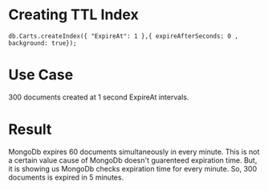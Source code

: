 
# Creating TTL Index
``` db.Carts.createIndex({ "ExpireAt": 1 },{ expireAfterSeconds: 0 , background: true}); ```

# Use Case
300 documents created at 1 second ExpireAt intervals.

# Result
MongoDb expires 60 documents simultaneously in every minute.
This is not a certain value cause of MongoDb doesn't guarenteed expiration time.
But, it is showing us MongoDb checks expiration time for every minute.
So, 300 documents is expired in 5 minutes.


